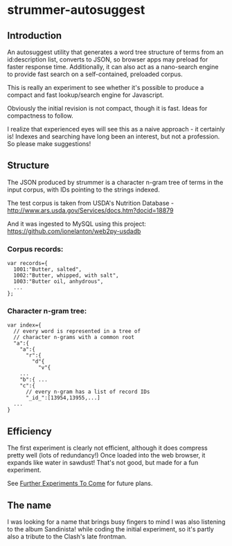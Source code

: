 # strummer-autosuggest

## Introduction

An autosuggest utility that generates a word tree structure of terms from an id:description list, converts to JSON, so browser apps may preload for faster response time.  Additionally, it can also act as a nano-search engine to provide fast search on a self-contained, preloaded corpus.

This is really an experiment to see whether it's possible to produce a compact and fast lookup/search engine for Javascript.

Obviously the initial revision is not compact, though it is fast.  Ideas for compactness to follow.

I realize that experienced eyes will see this as a naive approach - it certainly is!  Indexes and searching have long been an interest, but not a profession.  So please make suggestions!

## Structure

The JSON produced by strummer is a character n-gram tree of terms in the input corpus, with IDs pointing to the strings indexed.

The test corpus is taken from USDA's Nutrition Database - http://www.ars.usda.gov/Services/docs.htm?docid=18879

And it was ingested to MySQL using this project: https://github.com/ionelanton/web2py-usdadb

### Corpus records:

```
var records={
  1001:"Butter, salted",
  1002:"Butter, whipped, with salt",
  1003:"Butter oil, anhydrous",
  ...
};
```


### Character n-gram tree:

```
var index={
  // every word is represented in a tree of
  // character n-grams with a common root
  "a":{
    "a":{
      "r":{
        "d"{
          "v"{
    ...
    "b":{ ...
    "c":{
      // every n-gram has a list of record IDs
      "_id_":[13954,13955,...]
  ...
}
```

## Efficiency

The first experiment is clearly not efficient, although it does compress pretty well (lots of redundancy!)  Once loaded into the web browser, it expands like water in sawdust!  That's not good, but made for a fun experiment.

See [Further Experiments To Come](Further_Experiments_To_Come.md) for future plans.

## The name

I was looking for a name that brings busy fingers to mind  I was also listening to the album Sandinista! while coding the initial experiment, so it's partly also a tribute to the Clash's late frontman.
